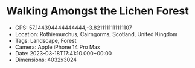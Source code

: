 # Walking Amongst the Lichen Forest

- GPS: 57.144394444444444,-3.8211111111111107
- Location: Rothiemurchus, Cairngorms, Scotland, United Kingdom
- Tags: Landscape, Forest
- Camera: Apple iPhone 14 Pro Max
- Date: 2023-03-18T17:41:10.000+00:00
- Dimensions: 4032x3024
